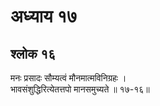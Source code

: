 # अध्याय १७

## श्लोक १६

मनः प्रसादः सौम्यत्वं मौनमात्मविनिग्रहः ।<br>भावसंशुद्धिरित्येतत्तपो मानसमुच्यते ॥ १७-१६॥<br><br>

